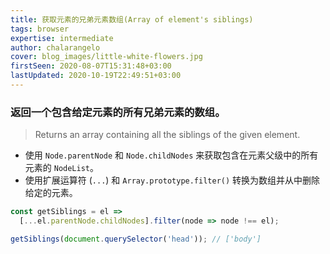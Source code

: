 ```yaml
---
title: 获取元素的兄弟元素数组(Array of element's siblings)
tags: browser
expertise: intermediate
author: chalarangelo
cover: blog_images/little-white-flowers.jpg
firstSeen: 2020-08-07T15:31:48+03:00
lastUpdated: 2020-10-19T22:49:51+03:00
---
```


### 返回一个包含给定元素的所有兄弟元素的数组。
> Returns an array containing all the siblings of the given element.

- 使用 `Node.parentNode` 和 `Node.childNodes` 来获取包含在元素父级中的所有元素的 `NodeList`。
- 使用扩展运算符 (`...`) 和 `Array.prototype.filter()` 转换为数组并从中删除给定的元素。

```js
const getSiblings = el =>
  [...el.parentNode.childNodes].filter(node => node !== el);
```

```js
getSiblings(document.querySelector('head')); // ['body']
```
